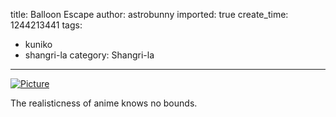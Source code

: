title: Balloon Escape
author: astrobunny
imported: true
create_time: 1244213441
tags:
- kuniko
- shangri-la
category: Shangri-la
---
 [![](wp-uploads/2009/06/wpid-shinji-shangri-la-08-858c021f-0-500x281.jpg "Picture")](/images/wp-uploads/2009/06/wpid-shinji-shangri-la-08-858c021f-0.jpg)  
  
The realisticness of anime knows no bounds.